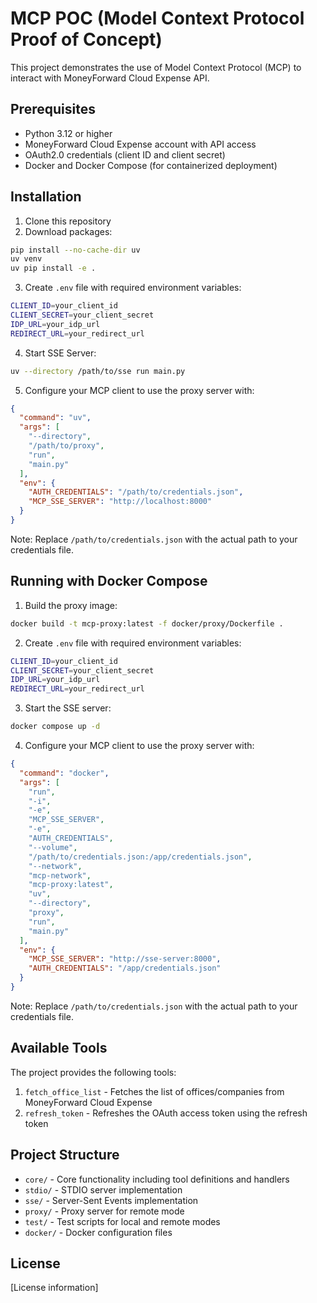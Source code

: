 # MCP POC (Model Context Protocol Proof of Concept)

This project demonstrates the use of Model Context Protocol (MCP) to interact with MoneyForward Cloud Expense API.

## Prerequisites

- Python 3.12 or higher
- MoneyForward Cloud Expense account with API access
- OAuth2.0 credentials (client ID and client secret)
- Docker and Docker Compose (for containerized deployment)

## Installation

1. Clone this repository
2. Download packages:
  ```bash
  pip install --no-cache-dir uv
  uv venv
  uv pip install -e .
  ```

3. Create `.env` file with required environment variables:
  ```bash
  CLIENT_ID=your_client_id
  CLIENT_SECRET=your_client_secret 
  IDP_URL=your_idp_url
  REDIRECT_URL=your_redirect_url
  ```

4. Start SSE Server:
  ```bash
  uv --directory /path/to/sse run main.py
  ```

5. Configure your MCP client to use the proxy server with:
  ```json
  {
    "command": "uv",
    "args": [
      "--directory",
      "/path/to/proxy",
      "run",
      "main.py"
    ],
    "env": {
      "AUTH_CREDENTIALS": "/path/to/credentials.json",
      "MCP_SSE_SERVER": "http://localhost:8000"
    }
  }
  ```
  Note: Replace `/path/to/credentials.json` with the actual path to your credentials file.

## Running with Docker Compose

1. Build the proxy image:
  ```bash
  docker build -t mcp-proxy:latest -f docker/proxy/Dockerfile .
  ```

2. Create `.env` file with required environment variables:
  ```bash
  CLIENT_ID=your_client_id
  CLIENT_SECRET=your_client_secret 
  IDP_URL=your_idp_url
  REDIRECT_URL=your_redirect_url
  ```

3. Start the SSE server:
  ```bash
  docker compose up -d
  ```

4. Configure your MCP client to use the proxy server with:
  ```json
  {
    "command": "docker",
    "args": [
      "run",
      "-i",
      "-e",
      "MCP_SSE_SERVER",
      "-e", 
      "AUTH_CREDENTIALS",
      "--volume",
      "/path/to/credentials.json:/app/credentials.json",
      "--network",
      "mcp-network",
      "mcp-proxy:latest",
      "uv",
      "--directory",
      "proxy",
      "run",
      "main.py"
    ],
    "env": {
      "MCP_SSE_SERVER": "http://sse-server:8000",
      "AUTH_CREDENTIALS": "/app/credentials.json"
    }
  }
  ```
  Note: Replace `/path/to/credentials.json` with the actual path to your credentials file.


## Available Tools

The project provides the following tools:

1. `fetch_office_list` - Fetches the list of offices/companies from MoneyForward Cloud Expense
2. `refresh_token` - Refreshes the OAuth access token using the refresh token

## Project Structure

- `core/` - Core functionality including tool definitions and handlers
- `stdio/` - STDIO server implementation
- `sse/` - Server-Sent Events implementation
- `proxy/` - Proxy server for remote mode
- `test/` - Test scripts for local and remote modes
- `docker/` - Docker configuration files

## License

[License information]
